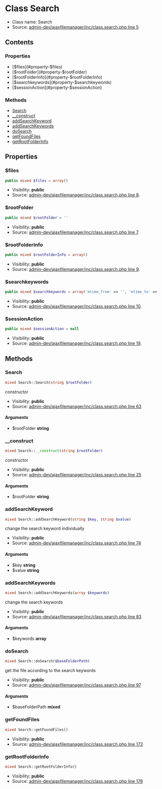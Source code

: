 Class Search
=====================





* Class name: Search
* Source: [admin-dev/ajaxfilemanager/inc/class.search.php line 5](https://github.com/PrestaShop/PrestaShop/blob/1.5.0.1/admin-dev/ajaxfilemanager/inc/class.search.php#L5)


Contents
--------


### Properties

* [$files](#property-$files)
* [$rootFolder](#property-$rootFolder)
* [$rootFolderInfo](#property-$rootFolderInfo)
* [$searchkeywords](#property-$searchkeywords)
* [$sessionAction](#property-$sessionAction)

### Methods

* [Search](#method-Search)
* [__construct](#method-__construct)
* [addSearchKeyword](#method-addSearchKeyword)
* [addSearchKeywords](#method-addSearchKeywords)
* [doSearch](#method-doSearch)
* [getFoundFiles](#method-getFoundFiles)
* [getRootFolderInfo](#method-getRootFolderInfo)




Properties
----------


### <a name="property-$files"></a>$files

```php
public mixed $files = array()
```





* Visibility: **public**
* Source: [admin-dev/ajaxfilemanager/inc/class.search.php line 8](https://github.com/PrestaShop/PrestaShop/blob/1.5.0.1/admin-dev/ajaxfilemanager/inc/class.search.php#L8).


### <a name="property-$rootFolder"></a>$rootFolder

```php
public mixed $rootFolder = ''
```





* Visibility: **public**
* Source: [admin-dev/ajaxfilemanager/inc/class.search.php line 7](https://github.com/PrestaShop/PrestaShop/blob/1.5.0.1/admin-dev/ajaxfilemanager/inc/class.search.php#L7).


### <a name="property-$rootFolderInfo"></a>$rootFolderInfo

```php
public mixed $rootFolderInfo = array()
```





* Visibility: **public**
* Source: [admin-dev/ajaxfilemanager/inc/class.search.php line 9](https://github.com/PrestaShop/PrestaShop/blob/1.5.0.1/admin-dev/ajaxfilemanager/inc/class.search.php#L9).


### <a name="property-$searchkeywords"></a>$searchkeywords

```php
public mixed $searchkeywords = array('mtime_from' => '', 'mtime_to' => '', 'name' => '', 'size_from' => '', 'size_to' => '', 'recursive' => '0')
```





* Visibility: **public**
* Source: [admin-dev/ajaxfilemanager/inc/class.search.php line 10](https://github.com/PrestaShop/PrestaShop/blob/1.5.0.1/admin-dev/ajaxfilemanager/inc/class.search.php#L10).


### <a name="property-$sessionAction"></a>$sessionAction

```php
public mixed $sessionAction = null
```





* Visibility: **public**
* Source: [admin-dev/ajaxfilemanager/inc/class.search.php line 19](https://github.com/PrestaShop/PrestaShop/blob/1.5.0.1/admin-dev/ajaxfilemanager/inc/class.search.php#L19).


Methods
-------


### <a name="method-Search"></a>Search

```php
mixed Search::Search(string $rootFolder)
```

constructor



* Visibility: **public**
* Source: [admin-dev/ajaxfilemanager/inc/class.search.php line 63](https://github.com/PrestaShop/PrestaShop/blob/1.5.0.1/admin-dev/ajaxfilemanager/inc/class.search.php#L63)


#### Arguments
* $rootFolder **string**



### <a name="method-__construct"></a>__construct

```php
mixed Search::__construct(string $rootFolder)
```

constructor



* Visibility: **public**
* Source: [admin-dev/ajaxfilemanager/inc/class.search.php line 25](https://github.com/PrestaShop/PrestaShop/blob/1.5.0.1/admin-dev/ajaxfilemanager/inc/class.search.php#L25)


#### Arguments
* $rootFolder **string**



### <a name="method-addSearchKeyword"></a>addSearchKeyword

```php
mixed Search::addSearchKeyword(string $key, string $value)
```

change the search keyword individually



* Visibility: **public**
* Source: [admin-dev/ajaxfilemanager/inc/class.search.php line 74](https://github.com/PrestaShop/PrestaShop/blob/1.5.0.1/admin-dev/ajaxfilemanager/inc/class.search.php#L74)


#### Arguments
* $key **string**
* $value **string**



### <a name="method-addSearchKeywords"></a>addSearchKeywords

```php
mixed Search::addSearchKeywords(array $keywords)
```

change the search keywords



* Visibility: **public**
* Source: [admin-dev/ajaxfilemanager/inc/class.search.php line 83](https://github.com/PrestaShop/PrestaShop/blob/1.5.0.1/admin-dev/ajaxfilemanager/inc/class.search.php#L83)


#### Arguments
* $keywords **array**



### <a name="method-doSearch"></a>doSearch

```php
mixed Search::doSearch($baseFolderPath)
```

get the file according to the search keywords



* Visibility: **public**
* Source: [admin-dev/ajaxfilemanager/inc/class.search.php line 97](https://github.com/PrestaShop/PrestaShop/blob/1.5.0.1/admin-dev/ajaxfilemanager/inc/class.search.php#L97)


#### Arguments
* $baseFolderPath **mixed**



### <a name="method-getFoundFiles"></a>getFoundFiles

```php
mixed Search::getFoundFiles()
```





* Visibility: **public**
* Source: [admin-dev/ajaxfilemanager/inc/class.search.php line 173](https://github.com/PrestaShop/PrestaShop/blob/1.5.0.1/admin-dev/ajaxfilemanager/inc/class.search.php#L173)




### <a name="method-getRootFolderInfo"></a>getRootFolderInfo

```php
mixed Search::getRootFolderInfo()
```





* Visibility: **public**
* Source: [admin-dev/ajaxfilemanager/inc/class.search.php line 178](https://github.com/PrestaShop/PrestaShop/blob/1.5.0.1/admin-dev/ajaxfilemanager/inc/class.search.php#L178)



